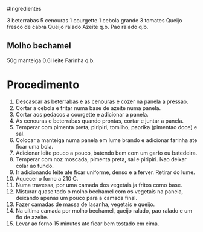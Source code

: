 #Ingredientes

3 beterrabas
5 cenouras
1 courgette
1 cebola grande
3 tomates
Queijo fresco de cabra
Queijo ralado
Azeite q.b.
Pao ralado q.b.

## Molho bechamel
50g manteiga
0.6l leite
Farinha q.b.


# Procedimento
1. Descascar as beterrabas e as cenouras e cozer na panela a pressao.
2. Cortar a cebola e fritar numa base de azeite numa panela.
3. Cortar aos pedacos a courgette e adicionar a panela.
4. As cenouras e beterrabas quando prontas, cortar e juntar a panela.
5. Temperar com pimenta preta, piripiri, tomilho, paprika (pimentao doce) e sal.
5. Colocar a manteiga numa panela em lume brando e adicionar farinha ate ficar uma bola.
6. Adicionar leite pouco a pouco, batendo bem com um garfo ou batedeira. 
7. Temperar com noz moscada, pimenta preta, sal e piripiri. Nao deixar colar ao fundo.
7. Ir adicionando leite ate ficar uniforme, denso e a ferver. Retirar do lume.
8. Aquecer o forno a 210 C.
9. Numa travessa, por uma camada dos vegetais ja fritos como base.
10. Misturar quase todo o molho bechamel com os vegetais na panela, deixando apenas um pouco para a camada final.
11. Fazer camadas de massa de lasanha, vegetais e queijo.
12. Na ultima camada por molho bechamel, queijo ralado, pao ralado e um fio de azeite.
13. Levar ao forno 15 minutos ate ficar bem tostado em cima.
